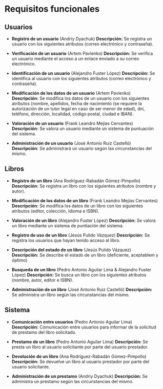 # Requisitos funcionales


## Usuarios

* **Registro de un usuario**  (Andriy Dyachuk)
  **Descripción:** Se registra un usuario con los siguientes atributos (correo electrónico y contraseña).

* **Verificación de un usuario**  (Artem Pavlenko)
  **Descripción:** Se verifica un usuario mediante el acceso a un enlace enviado a su correo electrónico.

* **Identificación de un usuario**  (Alejandro Fuster López)
**Descripción:** Se identifica al usuario con los siguientes atributos (correo electrónico y contraseña).

* **Modificación de los datos de un usuario**  (Artem Pavlenko)
**Descripción:** Se modifica los datos de un usuario con los siguientes atributos (nombre, apellidos, fecha de nacimiento (se requiere la autorización de un tutor legal en caso de ser menor de edad), dni, teléfono, dirección, localidad, código postal, ciudad e IBAN).

* **Valoración de un usuario**  (Frank Leandro Mejías Cervantes)
**Descripción:** Se valora un usuario mediante un sistema de puntuación del sistema.

* **Administración de un usuario**  (José Antonio Ruiz Castelló)
**Descripción:** Se administrará un usuario según las circunstancias del mismo.


## Libros

* **Registro de un libro**  (Ana Rodríguez-Rabadán Gómez-Pimpollo)
**Descripción:** Se registra un libro con los siguientes atributos (nombre y autor).

* **Modificación de los datos de un libro**  (Frank Leandro Mejías Cervantes)
**Descripción:** Se modifica los datos de un libro con los siguientes atributos (editor, colección, idioma e ISBN).

* **Valoración de un libro**  (Alejandro Fuster López)
**Descripción:** Se valora un libro mediante un sistema de puntiación del sistema. 

* **Registro de uso de un libro**  (Jesús Pulido Vázquez)
**Descripción:** Se registra los usuarios que hayan tenido acceso al libro.

* **Descripción del estado de un libro**  (Jesús Pulido Vázquez)
**Descripción:** Se describe el estado de un libro (deficiente, aceptablem y óptimo)

* **Busqueda de un libro**  (Pedro Antonio Aguilar Lima & Alejandro Fuster López)
**Descripción:** Se busca un libro con los siguientes atributos (nombre, autor, editor e ISBN).

* **Administración de un libro**  (José Antonio Ruiz Castelló)
**Descripción:** Se administra un libro según las circunstancias del mismo.


## Sistema

* **Comunicación entre usuarios**  (Pedro Antonio Aguilar Lima)
**Descripción:** Comunicación entre usuarios para informar de la solicitud de prestamo del libro solicitado.

* **Prestamo de un libro**  (Pedro Antonio Aguilar Lima)
**Descripción:** Se presta un libro al usuario solicitante por parte del usuario prestador.

* **Devolución de un libro**  (Ana Rodríguez-Rabadán Gómez-Pimpollo)
**Descripción:** Se devuelve un libro al usuario prestador por parte del usuario solicitante.

* **Administración de un prestamo**  (Andriy Dyachuk)
**Descripción:** Se administra un prestamo según las circunstancias del mismo. 
